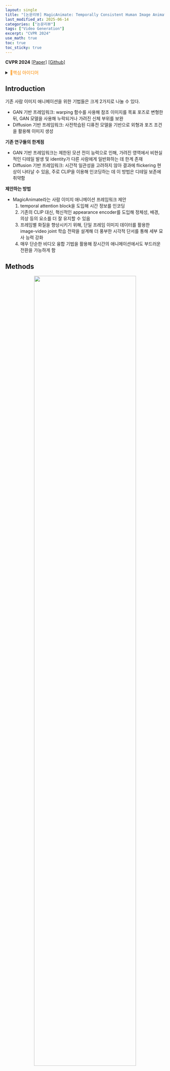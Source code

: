 ```yaml
---
layout: single
title: "[논문리뷰] MagicAnimate: Temporally Consistent Human Image Animation using Diffusion Model"
last_modified_at: 2025-06-14
categories: ["논문리뷰"]
tags: ["Video Generation"]
excerpt: "CVPR 2024"
use_math: true
toc: true
toc_sticky: true
---
```


**CVPR 2024** 
[[Paper]](https://arxiv.org/abs/2311.16498)
[[Github]](https://github.com/magic-research/magic-animate)

<details>
<summary><font color='#FF8C00'>📝핵심 아이디어</font></summary>
<div markdown="1">
<br>
Reference 이미지의 정체성, 배경 등의 정보를 보존하기 위해 Appearance Encoder 설계

프레임별 화질을 향상시키기 위해, image-video joint 학습 전략 사용

</div>
</details>

## Introduction

기존 사람 이미지 애니메이션을 위한 기법들은 크게 2가지로 나눌 수 있다.
- GAN 기반 프레임워크: warping 함수를 사용해 참조 이미지를 목표 포즈로 변형한 뒤, GAN 모델을 사용해 누락되거나 가려진 신체 부위를 보완
- Diffusion 기반 프레임워크: 사전학습된 디퓨전 모델을 기반으로 외형과 포즈 조건을 활용해 이미지 생성

**기존 연구들의 한계점**
- GAN 기반 프레임워크는 제한된 모션 전이 능력으로 인해, 가려진 영역에서 비현실적인 디테일 발생 및 identity가 다른 사람에게 일반화하는 데 한계 존재
- Diffusion 기반 프레임워크: 시간적 일관성을 고려하지 않아 결과에 flickering 현상이 나타날 수 있음, 주로 CLIP을 이용해 인코딩하는 데 이 방법은 디테일 보존에 취약함

**제안하는 방법**
- MagicAnimate라는 사람 이미지 애니메이션 프레임워크 제안
    1. temporal attention block을 도입해 시간 정보를 인코딩
    2. 기존의 CLIP 대신, 혁신적인 appearance encoder를 도입해 정체성, 배경, 의상 등의 요소를 더 잘 유지할 수 있음
    3. 프레임별 화질을 향상시키기 위해, 단일 프레임 이미지 데이터를 활용한 image-video joint 학습 전략을 설계해 더 풍부한 시각적 단서를 통해 세부 묘사 능력 강화
    4. 매우 단순한 비디오 융합 기법을 활용해 장시간의 애니메이션에서도 부드러운 전환을 가능하게 함

## Methods

<center><img src='{{"/assets/images/논문리뷰/MagicAnimate-1.png" | relative_url}}' width="80%"></center>

- Reference 이미지 $I_{\text{ref}}$를 appearance encoder $\mathcal{F}_a$에 통과시켜 appearance 임베딩 $\mathbf{y}_a$로 변환한다.
- 만들고자 하는 pose sequence $\mathbf{p}^{1:N}$를 pose ControlNet $\mathcal{F}_p$에 통과시켜 motion condition $\mathbf{y}_p^{1:K}$을 추출한다.
- Video Diffusion Model은 이 두 신호를 조건으로 받아, reference 이미지가 주어진 motion을 따라하는 비디오를 생성한다.

---

### 1. Temporal Consistency Modeling

2D UNet 구조를 3D temporal UNet 구조로 변형하는 과정으로, [기존 방식]()과 동일하다.

- 원본 shape: $\mathbb{R}^{N\times C\times K\times H\times W}$
- 모델 입력을 위한 shape: $\mathbb{R}^{(NK)\times C\times H\times W}$
- temporal 모듈 입력을 위한 shape: $\mathbb{R}^{(NHW)\times K\times C}$

### 2. Appearance Encoder

Reference 이미지의 얼굴, 신체 특징, 배경 요소 같은 세밀한 정보를 보존하기 위해 설계하였다.

구체적으로, Appearance Encoder는 base UNet $\mathcal{F}_a(\theta^a)$의 구조를 복제하여 사용하였다. (trainable copy)

$$
\mathbf{y}_a=\mathcal{F}_a(\mathbf{z}_t\mid I_{\text{ref}},\mathbf{t},\theta^a)
$$

인코딩 과정은 위와 같이 표현되며, $\mathbf{y}_a$는 UNet의 middle block과 upsampling block에서의 attention hidden state를 의미한다.

단순히 조건을 residual 방식으로 더하는 ControlNet과 달리, 조건 feature를 UNet의 spatial self-attention layer에 주입한다.

$$
\text{Attention}(Q,K,V,\mathbf{y}_a)=\text{Softmax}(\frac{QK'^\top}{\sqrt{d}})V'
$$

$$
Q=W^Q\mathbf{z}_t,~K'=W^K[\mathbf{z}_t,\mathbf{y}_a],~V'=W^V[\mathbf{z}_t,\mathbf{y}_a]
$$

Key와 Value를 생성할 때, $\mathbf{y}_a$와 원래 UNet의 self-attention hidden state를 concatenation한다.

### 3. Animation Pipeline

#### Motion transfer

DensPose를 사용하였다.

#### Denoising process



#### Long video animation

장시간 비디오를 생성하려면 연산량이 많이 필요하기 때문에, segment-by-segment 방식으로 생성하였다. (여러 개의 프레임으로 분할해서 생성)

하지만 긴 동영상을 프레임 단위로 나눠서 생성하면 세그먼트 사이의 전환이 부자연스럽고 디테일이 일관되지 않을 수 있기 때문에 inference 단계에서 sliding window 기법을 적용하였다.

긴 모션 시퀀스(총 
𝑁
N 프레임)를 겹치는 작은 세그먼트로 나눔

각 세그먼트의 길이는 
𝐾
K 프레임

세그먼트들은 서로 
𝑠
s 프레임만큼 겹치도록(오버랩) 설정 (
𝑠
<
𝐾
s<K)

- 긴 motion sequence를 $K$의 길이를 갖는 여러 개의 segment로 분할 (segment는 시간적으로 조금씩 겹치게 함)

$$
\lbrace
\mathbf{z}^{1:K}
\rbrace
$$

### 4. Training

#### Learning objectives

첫 번째 stage에서는 temporal attention layer를 제외하고, appearance encoder와 pose ControlNet을 함께 학습한다.

<center><img src='{{"/assets/images/논문리뷰/MagicAnimate-2.png" | relative_url}}' width="60%"></center>

두 번째 stage에서는 temporal attention layer만 학습한다.

<center><img src='{{"/assets/images/논문리뷰/MagicAnimate-3.png" | relative_url}}' width="60%"></center>

#### Image-video joint training

<center><img src='{{"/assets/images/논문리뷰/MagicAnimate-4.png" | relative_url}}' width="60%"></center>

## Experiments

### Quantitative Comparisons

<center><img src='{{"/assets/images/논문리뷰/MagicAnimate-5.png" | relative_url}}' width="80%"></center>

### Qualitative Comparisons

<center><img src='{{"/assets/images/논문리뷰/MagicAnimate-6.png" | relative_url}}' width="100%"></center>
